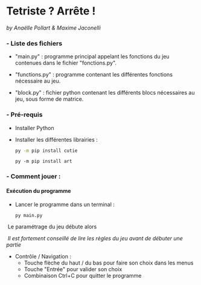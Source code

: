 # Tetriste ? Arrête !

*by Anaëlle Pollart & Maxime Jaconelli* 

### - Liste des fichiers

- "main.py"  : programme principal appelant les fonctions du jeu contenues dans le fichier "fonctions.py".

- "functions.py" : programme contenant les différentes fonctions nécessaire au jeu.
- "block.py" : fichier python contenant les différents blocs nécessaires au jeu, sous forme de matrice.

### - Pré-requis 

- Installer Python

- Installer les différentes librairies :

  ```cmd
  py -m pip install cutie
  ```

  ```
  py -m pip install art
  ```

### - Comment jouer :

#### Exécution du programme

- Lancer le programme dans un terminal :

  ```
  py main.py
  ```

​	Le paramétrage du jeu débute alors

​	*Il est fortement conseillé de lire les règles du jeu avant de débuter une partie*

- Contrôle / Navigation :
  - Touche flèche du haut / du bas pour faire son choix dans les menus
  - Touche "Entrée" pour valider son choix
  - Combinaison Ctrl+C pour quitter le programme
 
